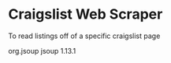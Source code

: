# Craigslist Web Scraper
To read listings off of a specific craigslist page
<dependency>
  <!-- jsoup HTML parser library @ https://jsoup.org/ -->
  <groupId>org.jsoup</groupId>
  <artifactId>jsoup</artifactId>
  <version>1.13.1</version>
</dependency>